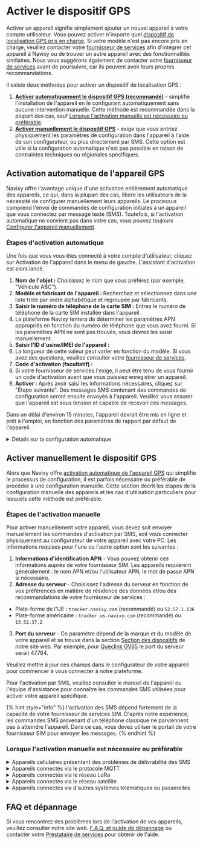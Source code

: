 # Activer le dispositif GPS

Activer un appareil signifie simplement ajouter un nouvel appareil à votre compte utilisateur. Vous pouvez activer n'importe quel [dispositif de localisation GPS pris en charge](https://navixy.com/devices/). Si votre modèle n'est pas encore pris en charge, veuillez contacter votre [fournisseur de services](fournisseur-de-services.md) afin d'intégrer cet appareil à Navixy ou de trouver un autre appareil avec des fonctionnalités similaires. Nous vous suggérons également de contacter votre [fournisseur de services](fournisseur-de-services.md) avant de poursuivre, car ils peuvent avoir leurs propres recommandations.

Il existe deux méthodes pour activer un dispositif de localisation GPS :

1. [**Activer automatiquement le dispositif GPS (recommandé)**](activer-le-dispositif-gps.md#activation-automatique-de-lappareil-gps) - simplifie l'installation de l'appareil en le configurant automatiquement sans aucune intervention manuelle. Cette méthode est recommandée dans la plupart des cas, sauf [Lorsque l'activation manuelle est nécessaire ou préférable](activer-le-dispositif-gps.md#activer-manuellement-le-dispositif-gps).
2. [**Activer manuellement le dispositif GPS**](activer-le-dispositif-gps.md#activer-manuellement-le-dispositif-gps) - exige que vous entriez physiquement les paramètres de configuration dans l'appareil à l'aide de son configurateur, ou plus directement par SMS. Cette option est utile si la configuration automatique n'est pas possible en raison de contraintes techniques ou régionales spécifiques.

## Activation automatique de l'appareil GPS

Navixy offre l'avantage unique d'une activation entièrement automatique des appareils, ce qui, dans la plupart des cas, libère les utilisateurs de la nécessité de configurer manuellement leurs appareils. Le processus comprend l'envoi de commandes de configuration initiales à un appareil que vous connectez par message texte (SMS). Toutefois, si l'activation automatique ne convient pas dans votre cas, vous pouvez toujours [Configurer l'appareil manuellement](activer-le-dispositif-gps.md#activer-manuellement-le-dispositif-gps).

### Étapes d'activation automatique

Une fois que vous vous êtes connecté à votre compte d'utilisateur, cliquez sur Activation de l'appareil dans le menu de gauche. L'assistant d'activation est alors lancé.

1. **Nom de l'objet :** Choisissez le nom que vous préférez (par exemple, "Véhicule ABC").
2. **Modèle et fabricant de l'appareil :** Recherchez et sélectionnez dans une liste triée par ordre alphabétique et regroupée par fabricants.
3. **Saisir le numéro de téléphone de la carte SIM :** Entrez le numéro de téléphone de la carte SIM installée dans l'appareil.
4. La plateforme Navixy tentera de déterminer les paramètres APN appropriés en fonction du numéro de téléphone que vous avez fourni. Si les paramètres APN ne sont pas trouvés, vous devrez les saisir manuellement.
5. **Saisir l'ID d'usine/IMEI de l'appareil :**
6. La longueur de cette valeur peut varier en fonction du modèle. Si vous avez des questions, veuillez consulter votre [fournisseur de services](fournisseur-de-services.md).
7. **Code d'activation (facultatif) :**
8. Si votre fournisseur de services l'exige, il peut être tenu de vous fournir un code d'activation avant que vous puissiez enregistrer un appareil.
9. **Activer :** Après avoir saisi les informations nécessaires, cliquez sur "Étape suivante". Des messages SMS contenant des commandes de configuration seront ensuite envoyés à l'appareil. Veuillez vous assurer que l'appareil est sous tension et capable de recevoir ces messages.

Dans un délai d'environ 15 minutes, l'appareil devrait être mis en ligne et prêt à l'emploi, en fonction des paramètres de rapport par défaut de l'appareil.

<details>

<summary>Détails sur la configuration automatique</summary>

Grâce à l'activation automatique, la configuration de votre appareil est simple et conviviale, sans qu'il soit nécessaire d'utiliser des câbles USB, des pilotes ou des utilitaires de configuration. Le processus est rapide et permet à l'appareil d'être opérationnel en quelques minutes. Les paramètres de configuration, tels que les paramètres APN et les détails du serveur, sont envoyés automatiquement par SMS du serveur à l'appareil. Une fois connecté, l'appareil reçoit des mises à jour automatiques, telles que les paramètres du mode de suivi, principalement via le canal IP.

</details>

## Activer manuellement le dispositif GPS

Alors que Navixy offre [activation automatique de l'appareil GPS](activer-le-dispositif-gps.md#activation-automatique-de-lappareil-gps) qui simplifie le processus de configuration, il est parfois nécessaire ou préférable de procéder à une configuration manuelle. Cette section décrit les étapes de la configuration manuelle des appareils et les cas d'utilisation particuliers pour lesquels cette méthode est préférable.

### Étapes de l'activation manuelle

Pour activer manuellement votre appareil, vous devez soit envoyer manuellement les commandes d'activation par SMS, soit vous connecter physiquement au configurateur de votre appareil avec votre PC. Les informations requises pour l'une ou l'autre option sont les suivantes :

1. **Informations d'identification APN** - Vous pouvez obtenir ces informations auprès de votre fournisseur SIM. Les appareils requièrent généralement : le nom APN et/ou l'utilisateur APN, le mot de passe APN si nécessaire.
2. **Adresse du serveur** - Choisissez l'adresse du serveur en fonction de vos préférences en matière de résidence des données et/ou des recommandations de votre fournisseur de services :

* Plate-forme de l'UE : `tracker.navixy.com` (recommandé) ou `52.57.1.136`
* Plate-forme américaine : `tracker.us.navixy.com` (recommandé) ou `13.52.37.2`

3. **Port du serveur** - Ce paramètre dépend de la marque et du modèle de votre appareil et se trouve dans la section [Section des dispositifs](https://navixy.com/devices/) de notre site web. Par exemple, pour [Queclink GV65](https://www.navixy.com/devices/queclink/queclink-gv65/) le port du serveur serait 47764.

Veuillez mettre à jour ces champs dans le configurateur de votre appareil pour commencer à vous connecter à notre plateforme.

Pour l'activation par SMS, veuillez consulter le manuel de l'appareil ou l'équipe d'assistance pour connaître les commandes SMS utilisées pour activer votre appareil spécifique.

{% hint style="info" %}
l'activation des SMS dépend fortement de la capacité de votre fournisseur de services SIM. D'après notre expérience, les commandes SMS provenant d'un téléphone classique ne parviennent pas à atteindre l'appareil. Dans ce cas, vous devez utiliser le portail de votre fournisseur SIM pour envoyer les messages.
{% endhint %}

### Lorsque l'activation manuelle est nécessaire ou préférable

<details>

<summary>Appareils cellulaires présentant des problèmes de délivrabilité des SMS</summary>

Bien que Navixy et ses partenaires utilisent des passerelles SMS avec une grande capacité de livraison et une couverture mondiale, certains pays ont des réglementations locales et des problèmes techniques qui peuvent entraver la livraison des commandes M2M envoyées par SMS. Ces problèmes sont notamment les suivants

* **Réglementation anti-spam**: Restrictions locales sur les noms des expéditeurs de messages, la longueur du texte et les textes binaires.
* **Questions techniques**: Les symboles spéciaux tels que $, # et % qui sont utilisés dans les commandes de configuration peuvent ne pas passer avec succès par tous les nœuds du réseau dans la chaîne de transmission des SMS.

Si la configuration automatique échoue en raison de ces problèmes, vous pouvez configurer manuellement les paramètres de base, tels que les informations d'identification APN, l'adresse du serveur et le port. Le port du serveur et l'adresse IP pour un modèle d'appareil spécifique peuvent être trouvés dans la section Appareils de notre site web. Pour des instructions de configuration détaillées, veuillez vous référer au manuel de l'appareil ou consulter l'assistance technique de votre fournisseur d'accès Internet. [fournisseur de services](fournisseur-de-services.md).

</details>

<details>

<summary>Appareils connectés via le protocole MQTT</summary>

Les dispositifs MQTT, qui utilisent le modèle éditeur/abonné pour la communication, nécessitent un processus d'installation unique. Ces appareils doivent être configurés manuellement car ils ne suivent pas le modèle client-serveur traditionnel. Vous devez

1. Configurez l'appareil avec les paramètres appropriés du courtier MQTT.
2. Configurer manuellement les paramètres de connexion de l'appareil, tels que l'adresse et le port du courtier MQTT.
3. Veillez à ce que les rubriques et les informations d'identification correctes soient configurées.

Veuillez vous référer à la [Activez votre appareil MQTT sur Navixy](https://app.gitbook.com/s/IgDb43gtyXcm1Av4h1np/faq-and-troubleshooting/gps-devices/add-and-manage-devices/activate-your-mqtt-device-on-navixy) section de notre [Centre d'expertise](https://app.gitbook.com/s/IgDb43gtyXcm1Av4h1np/) pour plus de détails.

</details>

<details>

<summary>Appareils connectés via le réseau LoRa</summary>

Les réseaux LoRa (longue portée), qui sont couramment utilisés pour les applications IoT en raison de leur faible consommation et de leurs capacités de longue portée, nécessitent également une configuration manuelle. En effet, les réseaux LoRa fonctionnent différemment des réseaux cellulaires standard utilisant des passerelles LoRaWAN et ont des exigences spécifiques :

* Saisir manuellement les informations d'identification LoRaWAN de l'appareil
* Configurer l'adresse du serveur et les paramètres du réseau pour qu'ils correspondent aux spécifications du réseau LoRa.

Cette configuration est quelque peu unique pour chaque intégration. Par conséquent, veuillez consulter le support technique de votre [fournisseur de services](fournisseur-de-services.md) sur la façon d'intégrer vos appareils LoRa et votre passerelle LoRaWAN avec Navixy.

</details>

<details>

<summary>Appareils connectés via le réseau satellite</summary>

Les appareils utilisant des réseaux satellitaires tels qu'Iridium, Globalstar ou Starlink nécessitent une configuration manuelle en raison de la nature distincte de la communication par satellite, qui diffère considérablement des réseaux terrestres.

Les appareils qui utilisent une liaison satellite et la plate-forme Navixy communiquent par l'intermédiaire d'une passerelle fournie par l'opérateur satellite. Cette passerelle sert de pont entre le réseau satellitaire et l'internet, assurant ainsi une transmission de données sans faille.

Pour configurer un dispositif satellite afin qu'il soit surveillé sur Navixy, vous devez :

1. Orientez votre appareil vers le réseau satellite
2. Du côté du réseau satellitaire, il faut que le système pointe ses données vers la plate-forme Navixy.
3. Vérifiez que l'appareil est correctement enregistré et qu'il peut communiquer avec le réseau satellitaire.

Chaque intégration étant unique, veuillez consulter le support technique de votre fournisseur. [fournisseur de services](fournisseur-de-services.md) pour obtenir des conseils sur l'intégration de vos appareils et de votre passerelle à Navixy.

</details>

<details>

<summary>Appareils connectés via d'autres systèmes télématiques ou passerelles</summary>

Dans certains cas, les appareils sont déjà connectés à d'autres systèmes télématiques, tels que les plates-formes télématiques des équipementiers ou d'autres serveurs GPS, et vous avez besoin de les surveiller à la fois sur cette plate-forme et sur Navixy.

Pour surveiller des appareils qui font partie d'autres systèmes télématiques avec Navixy, vous devez.. :

* Configurer la transmission des données :\
  Configurez l'autre plateforme pour qu'elle envoie des données à Navixy en utilisant l'un des protocoles pris en charge par Navixy.
* Ajouter un appareil virtuel :\
  Créer un appareil virtuel sur la plateforme Navixy qui s'associe à la source de données à l'aide d'un identifiant d'appareil unique.

Pour plus de détails, veuillez lire comment [Intégrer les données IoT des serveurs et des passerelles](https://app.gitbook.com/s/IgDb43gtyXcm1Av4h1np/faq-and-troubleshooting/gps-devices/add-and-manage-devices/integrate-iot-data-from-servers-and-gateways).

</details>

## FAQ et dépannage

Si vous rencontrez des problèmes lors de l'activation de vos appareils, veuillez consulter notre site web. [F.A.Q. et guide de dépannage](../faq/depannage-de-lactivation-du-dispositif-gps.md) ou contacter votre [Prestataire de services](fournisseur-de-services.md) pour obtenir de l'aide.
